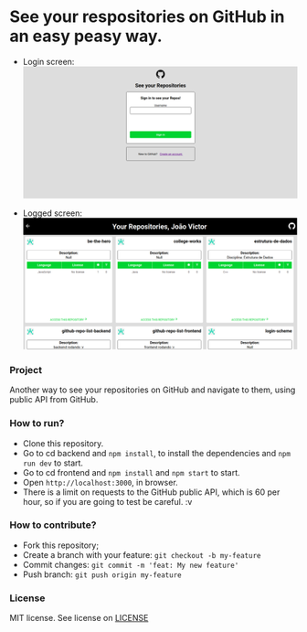 # See your respositories on GitHub in an easy peasy way.

- Login screen:
![](assets/login.png)

- Logged screen:
![](assets/logged.png)



### Project
Another way to see your repositories on GitHub and navigate to them, using public API from GitHub. 

### How to run?
- Clone this repository.
- Go to cd backend and `npm install`, to install the dependencies and `npm run dev` to start.
- Go to cd frontend and `npm install` and `npm start` to start.
- Open `http://localhost:3000`, in browser.
- There is a limit on requests to the GitHub public API, which is 60 per hour, so if you are going to test be careful. :v   

### How to contribute?
- Fork this repository;
- Create a branch with your feature: `git checkout -b my-feature`
- Commit changes: `git commit -m 'feat: My new feature'`
- Push branch: `git push origin my-feature`

### License 
MIT license. See license on [LICENSE](LICENSE)
